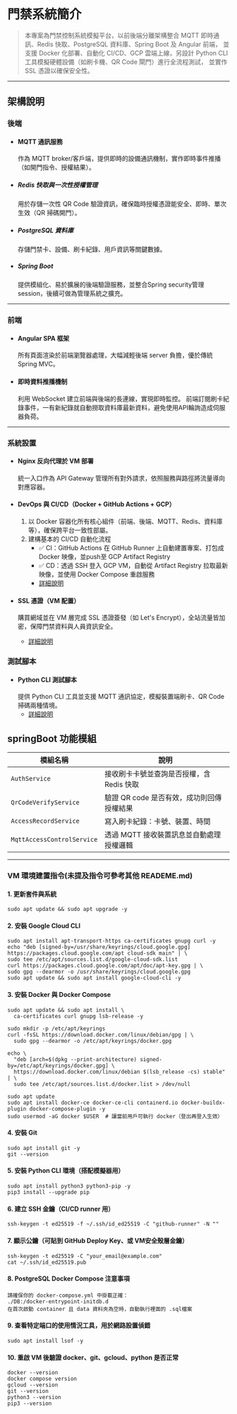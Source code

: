 # 門禁系統簡介

> 本專案為門禁控制系統模擬平台，以前後端分離架構整合 MQTT 即時通訊、Redis 快取、PostgreSQL 資料庫、Spring Boot 及 Angular 前端，
並支援 Docker 化部署、自動化 CI/CD、GCP 雲端上線，另設計 Python CLI 工具模擬硬體設備（如刷卡機、QR Code 閘門）進行全流程測試，
並實作 SSL 憑證以確保安全性。

---

## 架構說明

### 後端
- #### MQTT 通訊服務
    作為 MQTT broker/客戶端，提供即時的設備通訊機制，實作即時事件推播（如開門指令、授權結果）。

- ##### Redis 快取與一次性授權管理
    用於存儲一次性 QR Code 驗證資訊，確保臨時授權憑證能安全、即時、單次生效（QR 掃碼開門）。

- ##### PostgreSQL 資料庫
    存儲門禁卡、設備、刷卡紀錄、用戶資訊等關鍵數據。

- ##### Spring Boot
    提供模組化、易於擴展的後端驗證服務，並整合Spring security管理session，後續可做為管理系統之擴充。

---

### 前端
- #### Angular SPA 框架
    所有頁面渲染於前端瀏覽器處理，大幅減輕後端 server 負擔，優於傳統 Spring MVC。

- #### 即時資料推播機制
    利用 WebSocket 建立前端與後端的長連線，實現即時監控。
前端訂閱刷卡紀錄事件，一有新紀錄就自動撈取資料庫最新資料，避免使用API輪詢造成伺服器負荷。

---

### 系統設置

- #### Nginx 反向代理於 VM 部署
    統一入口作為 API Gateway 管理所有對外請求，依照服務與路徑將流量導向對應容器。

- #### DevOps 與 CI/CD（Docker + GitHub Actions + GCP）
  1. 以 Docker 容器化所有核心組件（前端、後端、MQTT、Redis、資料庫等），確保跨平台一致性部屬。
  2. 建構基本的 CI/CD 自動化流程
     - ✅ CI：GitHub Actions 在 GitHub Runner 上自動建置專案、打包成 Docker 映像，並push至 GCP Artifact Registry
     - ✅ CD：透過 SSH 登入 GCP VM，自動從 Artifact Registry 拉取最新映像，並使用 Docker Compose 重啟服務
     - [詳細說明](./.github/workflows/README.md)

- #### SSL 憑證（VM 配置）
    購買網域並在 VM 層完成 SSL 憑證簽發（如 Let's Encrypt），全站流量皆加密，保障門禁資料與人員資訊安全。
    - [詳細說明](./infra-docs/README.md)

### 測試腳本

- #### Python CLI 測試腳本
    提供 Python CLI 工具並支援 MQTT 通訊協定，模擬裝置端刷卡、QR Code 掃碼兩種情境。
    - [詳細說明](./simulator/README.md)

## springBoot 功能模組
| 模組名稱 | 說明 |
|----------|------|
| `AuthService` | 接收刷卡卡號並查詢是否授權，含 Redis 快取 |
| `QrCodeVerifyService` | 驗證 QR code 是否有效，成功則回傳授權結果 |
| `AccessRecordService` | 寫入刷卡紀錄：卡號、裝置、時間|
| `MqttAccessControlService` | 透過 MQTT 接收裝置訊息並自動處理授權邏輯 |
---

### VM 環境建置指令(未提及指令可參考其他 READEME.md)

#### 1. 更新套件與系統

```text
sudo apt update && sudo apt upgrade -y
```

#### 2. 安裝 Google Cloud CLI

```text
sudo apt install apt-transport-https ca-certificates gnupg curl -y
echo "deb [signed-by=/usr/share/keyrings/cloud.google.gpg] https://packages.cloud.google.com/apt cloud-sdk main" | \
sudo tee /etc/apt/sources.list.d/google-cloud-sdk.list
curl https://packages.cloud.google.com/apt/doc/apt-key.gpg | \
sudo gpg --dearmor -o /usr/share/keyrings/cloud.google.gpg
sudo apt update && sudo apt install google-cloud-cli -y
```

#### 3. 安裝 Docker 與 Docker Compose

```text
sudo apt update && sudo apt install \
  ca-certificates curl gnupg lsb-release -y

sudo mkdir -p /etc/apt/keyrings
curl -fsSL https://download.docker.com/linux/debian/gpg | \
  sudo gpg --dearmor -o /etc/apt/keyrings/docker.gpg

echo \
  "deb [arch=$(dpkg --print-architecture) signed-by=/etc/apt/keyrings/docker.gpg] \
  https://download.docker.com/linux/debian $(lsb_release -cs) stable" | \
  sudo tee /etc/apt/sources.list.d/docker.list > /dev/null

sudo apt update
sudo apt install docker-ce docker-ce-cli containerd.io docker-buildx-plugin docker-compose-plugin -y
sudo usermod -aG docker $USER  # 讓當前用戶可執行 docker（登出再登入生效）
```

#### 4. 安裝 Git

```text
sudo apt install git -y
git --version
```

#### 5. 安裝 Python CLI 環境（搭配模擬器用）

```text
sudo apt install python3 python3-pip -y
pip3 install --upgrade pip
```

#### 6. 建立 SSH 金鑰（CI/CD runner 用）

```text
ssh-keygen -t ed25519 -f ~/.ssh/id_ed25519 -C "github-runner" -N ""
```

#### 7. 顯示公鑰（可貼到 GitHub Deploy Key、或 VM安全殼層金鑰）

```text
ssh-keygen -t ed25519 -C "your_email@example.com"
cat ~/.ssh/id_ed25519.pub
```

#### 8. PostgreSQL Docker Compose 注意事項

```text
請確保你的 docker-compose.yml 中掛載正確：
./DB:/docker-entrypoint-initdb.d
在首次啟動 container 且 data 資料夾為空時，自動執行裡面的 .sql檔案
```

#### 9. 查看特定端口的使用情況工具，用於網路設置偵錯

```text
sudo apt install lsof -y
```

#### 10. 重啟 VM 後驗證 docker、git、gcloud、python 是否正常

```text
docker --version
docker compose version
gcloud --version
git --version
python3 --version
pip3 --version
```